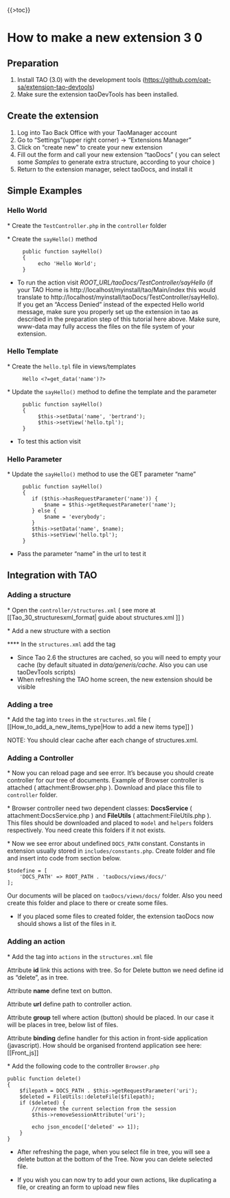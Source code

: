 <!--
parent:
    title: TAO_3_0
author:
    - 'Christophe Garcia'
created_at: '2014-09-17 10:33:59'
updated_at: '2016-06-17 14:30:08'
tags:
    - 'TAO 3 0'
-->

{{\>toc}}

How to make a new extension 3 0
===============================

Preparation
-----------

1.  Install TAO (3.0) with the development tools (https://github.com/oat-sa/extension-tao-devtools)
2.  Make sure the extension taoDevTools has been installed.

Create the extension
--------------------

1.  Log into Tao Back Office with your TaoManager account
2.  Go to “Settings”(upper right corner) -\> “Extensions Manager”
3.  Click on “create new” to create your new extension
4.  Fill out the form and call your new extension “taoDocs” ( you can select some *Samples* to generate extra structure, according to your choice )
5.  Return to the extension manager, select taoDocs, and install it

Simple Examples
---------------

### Hello World

\* Create the `TestController.php` in the `controller` folder

\* Create the `sayHello()` method

         public function sayHello()
         {
              echo 'Hello World';
         }

-   To run the action visit *ROOT\_URL/taoDocs/TestController/sayHello* (if your TAO Home is http://localhost/myinstall/tao/Main/index this would translate to http://localhost/myinstall/taoDocs/TestController/sayHello). If you get an “Access Denied” instead of the expected Hello world message, make sure you properly set up the extension in tao as described in the preparation step of this tutorial here above. Make sure, www-data may fully access the files on the file system of your extension.

### Hello Template

\* Create the `hello.tpl` file in views/templates

         Hello <?=get_data('name')?>

\* Update the `sayHello()` method to define the template and the parameter *<span class="URL:/taoDocs/TestController/sayHello"></span>*

         public function sayHello()
         {
              $this->setData('name', 'bertrand');
              $this->setView('hello.tpl');
         }

-   To test this action visit *<span class="URL:/taoDocs/TestController/sayHello"></span>*

### Hello Parameter

\* Update the `sayHello()` method to use the GET parameter “name”

         public function sayHello()
         {
            if ($this->hasRequestParameter('name')) {
                $name = $this->getRequestParameter('name');
            } else {
                $name = 'everybody';
            }
            $this->setData('name', $name);
            $this->setView('hello.tpl');
         }

-   Pass the parameter “name” in the url to test it *<span class="URL:/taoDocs/TestController/sayHello?name=bertrand"></span>*

Integration with TAO
--------------------

### Adding a structure

\* Open the `controller/structures.xml` ( see more at [[Tao\_30\_structuresxml\_format| guide about structures.xml ]] )

\* Add a new structure with a section

**** In the `structures.xml` add the tag




        
            
            
                
            
        

-   Since Tao 2.6 the structures are cached, so you will need to empty your cache (by default situated in *data/generis/cache*. Also you can use taoDevTools scripts)
-   When refreshing the TAO home screen, the new extension should be visible

### Adding a tree

\* Add the tag into `trees` in the `structures.xml` file ( [[How\_to\_add\_a\_new\_items\_type|How to add a new items type]] )


        
            
        

NOTE: You should clear cache after each change of structures.xml.

### Adding a Controller

\* Now you can reload page and see error. It’s because you should create controller for our tree of documents. Example of Browser controller is attached ( attachment:Browser.php ). Download and place this file to `controller` folder.

\* Browser controller need two dependent classes: **DocsService** ( attachment:DocsService.php ) and **FileUtils** ( attachment:FileUtils.php ). This files should be downloaded and placed to `model` and `helpers` folders respectively. You need create this folders if it not exists.

\* Now we see error about undefined `DOCS_PATH` constant. Constants in extension usually stored in `includes/constants.php`. Create folder and file and insert into code from section below.

    $todefine = [
        'DOCS_PATH' => ROOT_PATH . 'taoDocs/views/docs/'
    ];

Our documents will be placed on `taoDocs/views/docs/` folder. Also you need create this folder and place to there or create some files.

-   If you placed some files to created folder, the extension taoDocs now should shows a list of the files in it.

### Adding an action

\* Add the tag into `actions` in the `structures.xml` file

      
          
      

Attribute **id** link this actions with tree. So for Delete button we need define id as “delete”, as in tree.<br/>

Attribute **name** define text on button.<br/>

Attribute **url** define path to controller action.<br/>

Attribute **group** tell where action (button) should be placed. In our case it will be places in tree, below list of files.<br/>

Attribute **binding** define handler for this action in front-side application (javascript). How should be organised frontend application see here: [[Front\_js]]

\* Add the following code to the controller `Browser.php`

    public function delete()
    {
        $filepath = DOCS_PATH . $this->getRequestParameter('uri');
        $deleted = FileUtils::deleteFile($filepath);
        if ($deleted) {
            //remove the current selection from the session
            $this->removeSessionAttribute('uri');

            echo json_encode(['deleted' => 1]);
        }
    }

-   After refreshing the page, when you select file in tree, you will see a delete button at the bottom of the Tree. Now you can delete selected file.

<!-- -->

-   If you wish you can now try to add your own actions, like duplicating a file, or creating an form to upload new files

